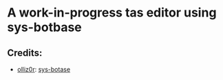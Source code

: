 # A work-in-progress tas editor using sys-botbase

## Credits:
- [olliz0r](https://github.com/olliz0r): [sys-botase](https://github.com/olliz0r/sys-botbase)
